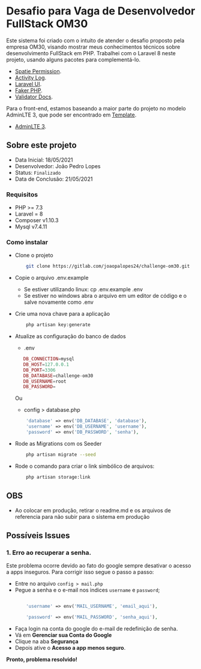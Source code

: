 # Desafio para Vaga de Desenvolvedor FullStack OM30

Este sistema foi criado com o intuito de atender o desafio proposto pela empresa OM30, visando mostrar meus conhecimentos técnicos sobre desenvolvimento FullStack em PHP. Trabalhei com o Laravel 8 neste projeto, usando alguns pacotes para complementá-lo.

- [Spatie Permission](https://github.com/spatie/laravel-permission).
- [Activity Log](https://github.com/spatie/laravel-activitylog).
- [Laravel UI](https://github.com/laravel/ui).
- [Faker PHP](https://github.com/FakerPHP/Faker).
- [Validator Docs](https://github.com/geekcom/validator-docs).

Para o front-end, estamos baseando a maior parte do projeto no modelo AdminLTE 3, que pode ser encontrado em [Template](https://adminlte.io/themes/v3/index.html).

- [AdminLTE 3](https://github.com/ColorlibHQ/AdminLTE).

## Sobre este projeto

- Data Inicial: 18/05/2021
- Desenvolvedor: João Pedro Lopes
- Status: `Finalizado`
- Data de Conclusão: 21/05/2021

### Requisitos
- PHP >= 7.3
- Laravel = 8
- Composer v1.10.3
- Mysql v7.4.11

### Como instalar
- Clone o projeto
    ```bash
        git clone https://gitlab.com/joaopalopes24/challenge-om30.git
    ```
- Copie o arquivo .env.example
    - Se estiver utilizando linux: cp .env.example .env
    - Se estiver no windows abra o arquivo em um editor de código e o salve novamente como .env
- Crie uma nova chave para a aplicação
    ```bash
        php artisan key:generate
    ```
- Atualize as configuração do banco de dados
    - .env
     ```php
        DB_CONNECTION=mysql
        DB_HOST=127.0.0.1
        DB_PORT=3306
        DB_DATABASE=challenge-om30
        DB_USERNAME=root
        DB_PASSWORD=
    ``` 
    Ou
    - config > database.php 
    ```php
        'database' => env('DB_DATABASE', 'database'),
        'username' => env('DB_USERNAME', 'username'),
        'password' => env('DB_PASSWORD', 'senha'),
    ```            
- Rode as Migrations com os Seeder
    ```bash
        php artisan migrate --seed
    ```

- Rode o comando para criar o link simbólico de arquivos:
    ```bash
        php artisan storage:link
    ```

## OBS
- Ao colocar em produção, retirar o readme.md e os arquivos de referencia para não subir para o sistema em produção

## Possíveis Issues

### 1. Erro ao recuperar a senha.

Este problema ocorre devido ao fato do google sempre desativar o acesso a apps inseguros. Para corrigir isso segue o passo a passo: 

- Entre no arquivo `config > mail.php`
- Pegue a senha e o e-mail nos indices `username` e `password`;
    ```php

        'username' => env('MAIL_USERNAME', 'email_aqui'),

        'password' => env('MAIL_PASSWORD', 'senha_aqui'),

    ```
- Faça login na conta do google do e-mail de redefinição de senha.
- Vá em **Gerenciar sua Conta do Google**
- Clique na aba **Segurança**
- Depois ative o **Acesso a app menos seguro**.

**Pronto, problema resolvido!**